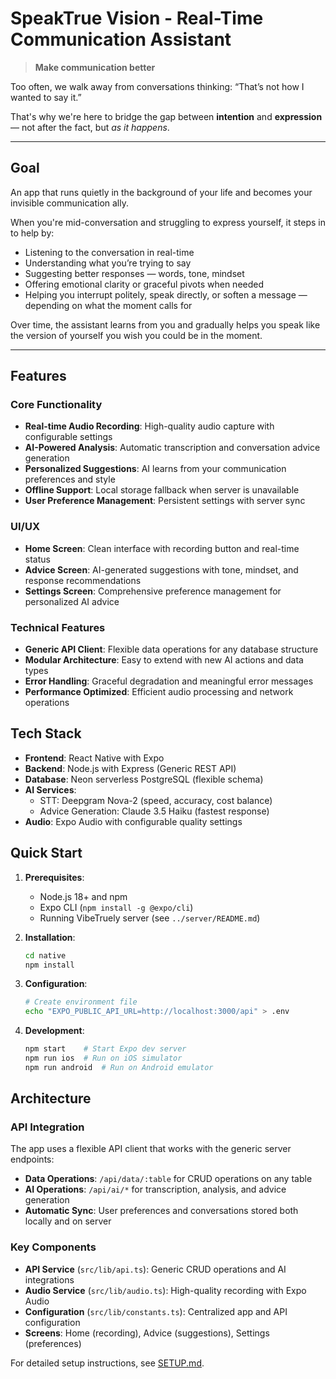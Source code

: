 # SpeakTrue Vision - Real-Time Communication Assistant

> **Make communication better**

Too often, we walk away from conversations thinking: “That’s not how I wanted to say it.”

That's why we're here to bridge the gap between **intention** and **expression** — not after the fact, but *as it happens*.

---

## Goal

An app that runs quietly in the background of your life and becomes your invisible communication ally.

When you're mid-conversation and struggling to express yourself, it steps in to help by:
- Listening to the conversation in real-time
- Understanding what you’re trying to say
- Suggesting better responses — words, tone, mindset
- Offering emotional clarity or graceful pivots when needed
- Helping you interrupt politely, speak directly, or soften a message — depending on what the moment calls for

Over time, the assistant learns from you and gradually helps you speak like the version of yourself you wish you could be in the moment.

---

## Features

### Core Functionality
- **Real-time Audio Recording**: High-quality audio capture with configurable settings
- **AI-Powered Analysis**: Automatic transcription and conversation advice generation
- **Personalized Suggestions**: AI learns from your communication preferences and style
- **Offline Support**: Local storage fallback when server is unavailable
- **User Preference Management**: Persistent settings with server sync

### UI/UX
- **Home Screen**: Clean interface with recording button and real-time status
- **Advice Screen**: AI-generated suggestions with tone, mindset, and response recommendations
- **Settings Screen**: Comprehensive preference management for personalized AI advice

### Technical Features
- **Generic API Client**: Flexible data operations for any database structure
- **Modular Architecture**: Easy to extend with new AI actions and data types
- **Error Handling**: Graceful degradation and meaningful error messages
- **Performance Optimized**: Efficient audio processing and network operations

## Tech Stack
- **Frontend**: React Native with Expo
- **Backend**: Node.js with Express (Generic REST API)
- **Database**: Neon serverless PostgreSQL (flexible schema)
- **AI Services**: 
  - STT: Deepgram Nova-2 (speed, accuracy, cost balance)
  - Advice Generation: Claude 3.5 Haiku (fastest response)
- **Audio**: Expo Audio with configurable quality settings

## Quick Start

1. **Prerequisites**:
   - Node.js 18+ and npm
   - Expo CLI (`npm install -g @expo/cli`)
   - Running VibeTruely server (see `../server/README.md`)

2. **Installation**:
   ```bash
   cd native
   npm install
   ```

3. **Configuration**:
   ```bash
   # Create environment file
   echo "EXPO_PUBLIC_API_URL=http://localhost:3000/api" > .env
   ```

4. **Development**:
   ```bash
   npm start    # Start Expo dev server
   npm run ios  # Run on iOS simulator
   npm run android  # Run on Android emulator
   ```

## Architecture

### API Integration
The app uses a flexible API client that works with the generic server endpoints:

- **Data Operations**: `/api/data/:table` for CRUD operations on any table
- **AI Operations**: `/api/ai/*` for transcription, analysis, and advice generation
- **Automatic Sync**: User preferences and conversations stored both locally and on server

### Key Components
- **API Service** (`src/lib/api.ts`): Generic CRUD operations and AI integrations
- **Audio Service** (`src/lib/audio.ts`): High-quality recording with Expo Audio
- **Configuration** (`src/lib/constants.ts`): Centralized app and API configuration
- **Screens**: Home (recording), Advice (suggestions), Settings (preferences)

For detailed setup instructions, see [SETUP.md](SETUP.md).
